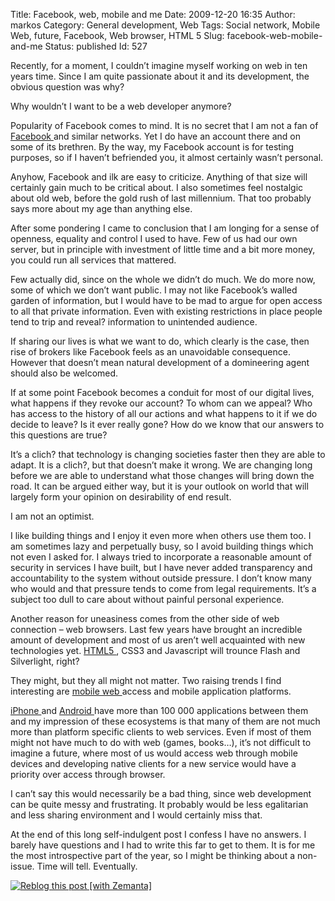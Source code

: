 Title: Facebook, web, mobile and me
Date: 2009-12-20 16:35
Author: markos
Category: General development, Web
Tags: Social network, Mobile Web, future, Facebook, Web browser, HTML 5
Slug: facebook-web-mobile-and-me
Status: published
Id: 527

<div>
 <p>
  Recently, for a moment, I couldn’t imagine myself working on web in ten years time. Since I am quite passionate about it and its development, the obvious question was why?
 </p>
 <p>
  Why wouldn’t I want to be a web developer anymore?
 </p>
 <p>
  Popularity of Facebook comes to mind. It is no secret that I am not a fan of
  <a class="zem_slink" href="http://facebook.com" rel="homepage" title="Facebook">
   Facebook
  </a>
  and similar networks. Yet I do have an account there and on some of its brethren. By the way, my Facebook account is for testing purposes, so if I haven’t befriended you, it almost certainly wasn’t personal.
 </p>
 <p>
  Anyhow, Facebook and ilk are easy to criticize. Anything of that size will certainly gain much to be critical about. I also sometimes feel nostalgic about old web, before the gold rush of last millennium. That too probably says more about my age than anything else.
 </p>
 <p>
  After some pondering I came to conclusion that I am longing for a sense of openness, equality and control I used to have. Few of us had our own server, but in principle with investment of little time and a bit more money, you could run all services that mattered.
 </p>
 <p>
  Few actually did, since on the whole we didn’t do much. We do more now, some of which we don’t want public. I may not like Facebook’s walled garden of information, but I would have to be mad to argue for open access to all that private information. Even with existing restrictions in place people tend to trip and reveal? information to unintended audience.
 </p>
 <p>
  If sharing our lives is what we want to do, which clearly is the case, then rise of brokers like Facebook feels as an unavoidable consequence. However that doesn’t mean natural development of a domineering agent should also be welcomed.
 </p>
 <p>
  If at some point Facebook becomes a conduit for most of our digital lives, what happens if they revoke our account? To whom can we appeal? Who has access to the history of all our actions and what happens to it if we do decide to leave? Is it ever really gone? How do we know that our answers to this questions are true?
 </p>
 <p>
  It’s a clich? that technology is changing societies faster then they are able to adapt. It is a clich?, but that doesn’t make it wrong. We are changing long before we are able to understand what those changes will bring down the road. It can be argued either way, but it is your outlook on world that will largely form your opinion on desirability of end result.
 </p>
 <p>
  I am not an optimist.
 </p>
 <p>
  I like building things and I enjoy it even more when others use them too. I am sometimes lazy and perpetually busy, so I avoid building things which not even I asked for. I always tried to incorporate a reasonable amount of security in services I have built, but I have never added transparency and accountability to the system without outside pressure. I don’t know many who would and that pressure tends to come from legal requirements. It’s a subject too dull to care about without painful personal experience.
 </p>
 <p>
  Another reason for uneasiness comes from the other side of web connection – web browsers. Last few years have brought an incredible amount of development and most of us aren’t well acquainted with new technologies yet.
  <a class="zem_slink" href="http://en.wikipedia.org/wiki/HTML_5" rel="wikipedia" title="HTML 5">
   HTML5
  </a>
  , CSS3 and Javascript will trounce Flash and Silverlight, right?
 </p>
 <p>
  They might, but they all might not matter. Two raising trends I find interesting are
  <a class="zem_slink" href="http://en.wikipedia.org/wiki/Mobile_Web" rel="wikipedia" title="Mobile Web">
   mobile web
  </a>
  access and mobile application platforms.
 </p>
 <p>
  <a class="zem_slink" href="http://www.apple.com/iphone" rel="homepage" title="iPhone">
   iPhone
  </a>
  and
  <a class="zem_slink" href="http://code.google.com/android/" rel="homepage" title="Android">
   Android
  </a>
  have more than 100 000 applications between them and my impression of these ecosystems is that many of them are not much more than platform specific clients to web services. Even if most of them might not have much to do with web (games, books…), it’s not difficult to imagine a future, where most of us would access web through mobile devices and developing native clients for a new service would have a priority over access through browser.
 </p>
 <p>
  I can’t say this would necessarily be a bad thing, since web development can be quite messy and frustrating. It probably would be less egalitarian and less sharing environment and I would certainly miss that.
 </p>
 <p>
  At the end of this long self-indulgent post I confess I have no answers. I barely have questions and I had to write this far to get to them. It is for me the most introspective part of the year, so I might be thinking about a non-issue. Time will tell. Eventually.
 </p>
 <div class="zemanta-pixie">
  <a class="zemanta-pixie-a" href="http://reblog.zemanta.com/zemified/a5117991-c107-4748-a6c7-31134e58e25b/" title="Reblog this post [with Zemanta]">
   <img alt="Reblog this post [with Zemanta]" class="zemanta-pixie-img" src="http://img.zemanta.com/reblog_e.png?x-id=a5117991-c107-4748-a6c7-31134e58e25b"/>
  </a>
  <span class="zem-script paragraph-reblog">
   <script src="http://static.zemanta.com/readside/loader.js" type="text/javascript">
   </script>
  </span>
 </div>
</div>
